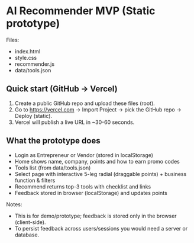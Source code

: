 # AI Recommender MVP (Static prototype)

Files:
- index.html
- style.css
- recommender.js
- data/tools.json

## Quick start (GitHub -> Vercel)
1. Create a public GitHub repo and upload these files (root).
2. Go to https://vercel.com -> Import Project -> pick the GitHub repo -> Deploy (static).
3. Vercel will publish a live URL in ~30-60 seconds.

## What the prototype does
- Login as Entrepreneur or Vendor (stored in localStorage)
- Home shows name, company, points and how to earn promo codes
- Tools list (from data/tools.json)
- Select page with interactive 5-leg radial (draggable points) + business function & filters
- Recommend returns top-3 tools with checklist and links
- Feedback stored in browser (localStorage) and updates points

Notes:
- This is for demo/prototype; feedback is stored only in the browser (client-side).
- To persist feedback across users/sessions you would need a server or database.
